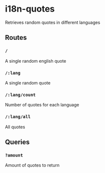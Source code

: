 # i18n-quotes
Retrieves random quotes in different languages

## Routes

### `/`
A single random english quote

### `/:lang`
A single random quote

### `/:lang/count`
Number of quotes for each language

### `/:lang/all`
All quotes

## Queries

### `?amount`
Amount of quotes to return

